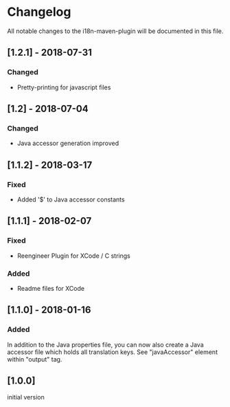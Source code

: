 # Changelog
All notable changes to the i18n-maven-plugin will be documented in this file.

## [1.2.1] - 2018-07-31
### Changed
- Pretty-printing for javascript files

## [1.2] - 2018-07-04
### Changed
- Java accessor generation improved

## [1.1.2] - 2018-03-17
### Fixed
- Added '$' to Java accessor constants

## [1.1.1] - 2018-02-07
### Fixed
- Reengineer Plugin for XCode / C strings
### Added
- Readme files for XCode

## [1.1.0] - 2018-01-16
### Added
In addition to the Java properties file, you can now also create a Java accessor file which holds all translation keys. See "javaAccessor" element within "output" tag.

## [1.0.0]
initial version
